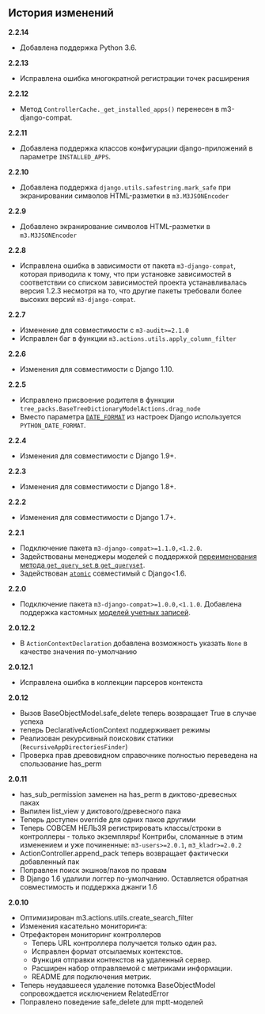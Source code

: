 ## История изменений

**2.2.14**
- Добавлена поддержка Python 3.6.

**2.2.13**
- Исправлена ошибка многократной регистрации точек расширения

**2.2.12**
- Метод ``ControllerCache._get_installed_apps()`` перенесен в m3-django-compat.

**2.2.11**
- Добавлена поддержка классов конфигурации django-приложений в параметре
  ``INSTALLED_APPS``.

**2.2.10**
- Добавлена поддержка ``django.utils.safestring.mark_safe`` при экранировании
  символов HTML-разметки в ``m3.M3JSONEncoder``

**2.2.9**
- Добавлено экранирование символов HTML-разметки в ``m3.M3JSONEncoder``

**2.2.8**
- Исправлена ошибка в зависимости от пакета ``m3-django-compat``, которая
  приводила к тому, что при установке зависимостей в соответствии со списком
  зависимостей проекта устанавливалась версия 1.2.3 несмотря на то, что другие
  пакеты требовали более высоких версий ``m3-django-compat``.

**2.2.7**
- Изменение для совместимости с `m3-audit>=2.1.0`
- Исправлен баг в функции ``m3.actions.utils.apply_column_filter``

**2.2.6**
- Изменения для совместимости с Django 1.10.

**2.2.5**
- Исправлено присвоение родителя в функции ``tree_packs.BaseTreeDictionaryModelActions.drag_node``
- Вместо параметра [`DATE_FORMAT`](https://docs.djangoproject.com/en/1.9/ref/settings/#date-format) из настроек Django используется 
 `PYTHON_DATE_FORMAT`.

**2.2.4**
- Изменения для совместимости с Django 1.9+.

**2.2.3**
- Изменения для совместимости с Django 1.8+.

**2.2.2**
- Изменения для совместимости с Django 1.7+.

**2.2.1**
- Подключение пакета `m3-django-compat>=1.1.0,<1.2.0`.
- Задействованы менеджеры моделей с поддержкой [переименования метода
  ``get_query_set`` в ``get_queryset``](https://docs.djangoproject.com/en/1.9/releases/1.6/#get-query-set-and-similar-methods-renamed-to-get-queryset).
- Задействован [``atomic``](https://docs.djangoproject.com/en/1.9/topics/db/transactions/#django.db.transaction.atomic)
  совместимый с Django<1.6.

**2.2.0**
- Подключение пакета `m3-django-compat>=1.0.0,<1.1.0`. Добавлена поддержка
  кастомных [моделей учетных записей](https://docs.djangoproject.com/en/1.9/topics/auth/customizing/#auth-custom-user).

**2.0.12.2**
- В ``ActionContextDeclaration`` добавлена возможность указать ``None`` в качестве значения по-умолчанию

**2.0.12.1**
- Исправлена ошибка в коллекции парсеров контекста

**2.0.12**
- Вызов BaseObjectModel.safe_delete теперь возвращает True в случае успеха
- теперь DeclarativeActionContext поддерживает режимы
- Реализован рекурсивный поисковик статики (``RecursiveAppDirectoriesFinder``)
- Проверка прав древовидном справочнике полностью переведена на спользование has_perm

**2.0.11**
- has_sub_permission заменен на has_perm в диктово-древесных паках
- Выпилен list_view у диктового/древесного пака
- Теперь доступен override для одних паков другими
- Теперь СОВСЕМ НЕЛЬЗЯ регистрировать классы/строки в контроллеры - только экземпляры! Контрибы, сломанные в этим изменением и уже починенные: `m3-users>=2.0.1`, `m3_kladr>=2.0.2`
- ActionController.append_pack теперь возвращает фактически добавленный пак
- Поправлен поиск экшнов/паков по правам
- В Django 1.6 удалили логгер по-умолчанию. Оставляется обратная совместимость и поддержка джанги 1.6

**2.0.10**
- Оптимизирован m3.actions.utils.create_search_filter
- Изменения касательно мониторинга:
- Отрефакторен мониторинг контроллеров
  - Теперь URL контроллера получается только один раз.
  - Исправлен формат отсылаемых контекстов.
  - Функция отправки контекстов на удаленный сервер.
  - Расширен набор отправляемой с метриками информации.
  - README для подключения метрик.
- Теперь неудавшееся удаление потомка BaseObjectModel сопровождается исключением RelatedError
- Поправлено поведение safe_delete для mptt-моделей

